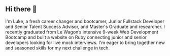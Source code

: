 ## Hi there 👋

I'm Luke, a fresh career changer and bootcamer, Junior Fullstack Developer and Senior Talent Success Advisor, and Master's Graduate and researcher. I recently graduated from Le Wagon’s intensive 9-week Web Development Bootcamp and built a website on Ruby connecting junior and senior developers looking for live mock interviews. I'm eager to bring together new and seasoned skills for my next challenge in tech.
<!--
**LKb22/LKb22** is a ✨ _special_ ✨ repository because its `README.md` (this file) appears on your GitHub profile.

Here are some ideas to get you started:

- 🔭 I’m currently working on ...
- 🌱 I’m currently learning ...
- 👯 I’m looking to collaborate on ...
- 🤔 I’m looking for help with ...
- 💬 Ask me about ...
- 📫 How to reach me: ...
- 😄 Pronouns: ...
- ⚡ Fun fact: ...
-->
